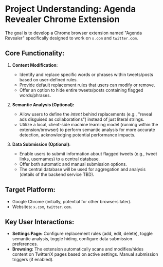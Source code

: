# Project Understanding: Agenda Revealer Chrome Extension

The goal is to develop a Chrome browser extension named "Agenda Revealer" specifically designed to work on `x.com` and `twitter.com`.

## Core Functionality:

1.  **Content Modification:**
    *   Identify and replace specific words or phrases within tweets/posts based on user-defined rules.
    *   Provide default replacement rules that users can modify or remove.
    *   Offer an option to hide entire tweets/posts containing flagged words/phrases.

2.  **Semantic Analysis (Optional):**
    *   Allow users to define the *intent* behind replacements (e.g., "reveal ads disguised as collaborations") instead of just literal strings.
    *   Utilize a local, client-side machine learning model (running within the extension/browser) to perform semantic analysis for more accurate detection, acknowledging potential performance impacts.

3.  **Data Submission (Optional):**
    *   Enable users to submit information about flagged tweets (e.g., tweet links, usernames) to a central database.
    *   Offer both automatic and manual submission options.
    *   The central database will be used for aggregation and analysis (details of the backend service TBD).

## Target Platform:

*   Google Chrome (initially, potential for other browsers later).
*   Websites: `x.com`, `twitter.com`.

## Key User Interactions:

*   **Settings Page:** Configure replacement rules (add, edit, delete), toggle semantic analysis, toggle hiding, configure data submission preferences.
*   **Browsing:** The extension automatically scans and modifies/hides content on Twitter/X pages based on active settings. Manual submission triggers (if enabled). 